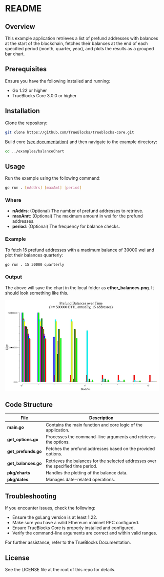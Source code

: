 # README

## Overview

This example application retrieves a list of prefund addresses with balances at the start
of the blockchain, fetches their balances at the end of each specified period (month,
quarter, year), and plots the results as a grouped bar chart.

## Prerequisites

Ensure you have the following installed and running:

- Go 1.22 or higher
- TrueBlocks Core 3.0.0 or higher

## Installation

Clone the repository:

```bash
git clone https://github.com/TrueBlocks/trueblocks-core.git
```

Build core ([see documentation](https://trueblocks.io/docs/install/install-core/)) and then navigate to the example directory:

```bash
cd ../examples/balanceChart
```

## Usage

Run the example using the following command:

```bash
go run . [nAddrs] [maxAmt] [period]
```

### Where

- **nAddrs**: (Optional) The number of prefund addresses to retrieve.
- **maxAmt**: (Optional) The maximum amount in wei for the prefund addresses.
- **period**: (Optional) The frequency for balance checks.

### Example

To fetch 15 prefund addresses with a maximum balance of 30000 wei and plot their balances quarterly:

```bash
go run . 15 30000 quarterly
```

### Output

The above will save the chart in the local folder as **ether_balances.png**. It should look something like this.

![Ether Balances Chart](./ether_balances_ref.png)

## Code Structure

| File                | Description                                                                       |
| ------------------- | --------------------------------------------------------------------------------- |
| **main.go**         | Contains the main function and core logic of the application.                     |
| **get_options.go**  | Processes the command-line arguments and retrieves the options.                   |
| **get_prefunds.go** | Fetches the prefund addresses based on the provided options.                      |
| **get_balances.go** | Retrieves the balances for the selected addresses over the specified time period. |
| **pkg/charts**      | Handles the plotting of the balance data.                                         |
| **pkg/dates**       | Manages date-related operations.                                                  |

## Troubleshooting

If you encounter issues, check the following:

- Ensure the goLang version is at least 1.22.
- Make sure you have a valid Ethereum mainnet RPC configured.
- Ensure TrueBlocks Core is properly installed and configured.
- Verify the command-line arguments are correct and within valid ranges.

For further assistance, refer to the TrueBlocks Documentation.

## License

See the LICENSE file at the root of this repo for details.
